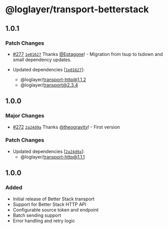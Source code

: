 # @loglayer/transport-betterstack

## 1.0.1

### Patch Changes

- [#277](https://github.com/loglayer/loglayer/pull/277) [`1e01627`](https://github.com/loglayer/loglayer/commit/1e01627eeafb5e094da958532ad385cc59d70857) Thanks [@Eptagone](https://github.com/Eptagone)! - Migration from tsup to tsdown and small dependency updates.

- Updated dependencies [[`1e01627`](https://github.com/loglayer/loglayer/commit/1e01627eeafb5e094da958532ad385cc59d70857)]:
  - @loglayer/transport-http@1.1.2
  - @loglayer/transport@2.3.4

## 1.0.0

### Major Changes

- [#272](https://github.com/loglayer/loglayer/pull/272) [`2a24d9a`](https://github.com/loglayer/loglayer/commit/2a24d9abf07087c7121d4eedd98d03cf8c0fbc6c) Thanks [@theogravity](https://github.com/theogravity)! - First version

### Patch Changes

- Updated dependencies [[`2a24d9a`](https://github.com/loglayer/loglayer/commit/2a24d9abf07087c7121d4eedd98d03cf8c0fbc6c)]:
  - @loglayer/transport-http@1.1.1

## 1.0.0

### Added

- Initial release of Better Stack transport
- Support for Better Stack HTTP API
- Configurable source token and endpoint
- Batch sending support
- Error handling and retry logic
